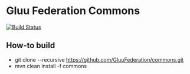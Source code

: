 # Gluu Federation Commons
[![Build Status](https://travis-ci.org/GluuFederation/commons.svg)](https://travis-ci.org/GluuFederation/commons)

## How-to build

* git clone --recursive  https://github.com/GluuFederation/commons.git
* mvn clean install -f commons
